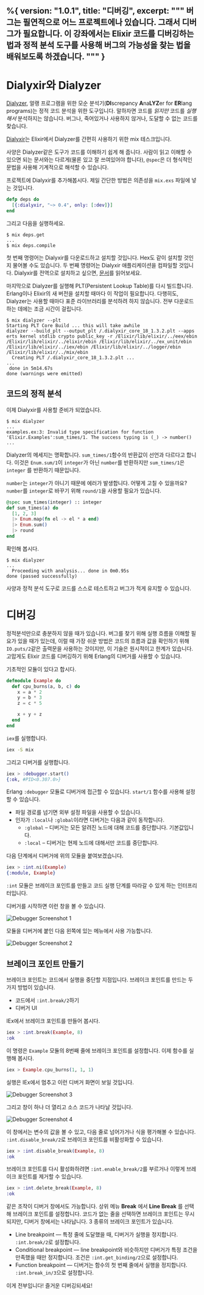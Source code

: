 %{
  version: "1.0.1",
  title: "디버깅",
  excerpt: """
  버그는 필연적으로 어느 프로젝트에나 있습니다. 그래서 디버그가 필요합니다. 이 강좌에서는 Elixir 코드를 디버깅하는 법과 정적 분석 도구를 사용해 버그의 가능성을 찾는 법을 배워보도록 하겠습니다.
  """
}
---

# Dialyxir와 Dialyzer

[Dialyzer](http://erlang.org/doc/man/dialyzer.html), 얼랭 프로그램을 위한 모순 분석기(**DI**screpancy **A**na**LYZ**er for **ER**lang programs)는 정적 코드 분석을 위한 도구입니다. 말하자면 코드를 _읽지만_  코드를 _실행해서_ 분석하지는 않습니다. 버그나, 죽어있거나 사용하지 않거나, 도달할 수 없는 코드를 찾습니다.

[Dialyxir](https://github.com/jeremyjh/dialyxir)는 Elixir에서 Dialyzer를 간편히 사용하기 위한 mix 테스크입니다.

사양은 Dialyzer같은 도구가 코드를 이해하기 쉽게 해 줍니다. 사람이 읽고 이해할 수 있으면 되는 문서와는 다르게(물론 있고 잘 쓰여있어야 합니다), `@spec`은 더 형식적인 문법을 사용해 기계적으로 해석할 수 있습니다.

프로젝트에 Dialyxir를 추가해봅시다. 제일 간단한 방법은 의존성을 `mix.exs` 파일에 넣는 것입니다.

```elixir
defp deps do
  [{:dialyxir, "~> 0.4", only: [:dev]}]
end
```

그리고 다음을 실행하세요.

```shell
$ mix deps.get
...
$ mix deps.compile
```

첫 번째 명령어는 Dialyxir를 다운로드하고 설치할 것입니다. Hex도 같이 설치할 것인지 물어볼 수도 있습니다. 두 번째 명령어는 Dialyxir 애플리케이션을 컴파일할 것입니다. Dialyxir를 전역으로 설치하고 싶으면, [문서](https://github.com/jeremyjh/dialyxir#installation)를 읽어보세요.

마지막으로 Dialyzer를 실행해 PLT(Persistent Lookup Table)를 다시 빌드합니다. Erlang이나 Elixir의 새 버전을 설치할 때마다 이 작업이 필요합니다. 다행히도, Dialyzer는 사용할 때마다 표준 라이브러리를 분석하려 하지 않습니다. 전부 다운로드하는 데에는 조금 시간이 걸립니다.

```shell
$ mix dialyzer --plt
Starting PLT Core Build ... this will take awhile
dialyzer --build_plt --output_plt /.dialyxir_core_18_1.3.2.plt --apps erts kernel stdlib crypto public_key -r /Elixir/lib/elixir/../eex/ebin /Elixir/lib/elixir/../elixir/ebin /Elixir/lib/elixir/../ex_unit/ebin /Elixir/lib/elixir/../iex/ebin /Elixir/lib/elixir/../logger/ebin /Elixir/lib/elixir/../mix/ebin
  Creating PLT /.dialyxir_core_18_1.3.2.plt ...
...
 done in 5m14.67s
done (warnings were emitted)
```

## 코드의 정적 분석

이제 Dialyxir를 사용할 준비가 되었습니다.

```shell
$ mix dialyzer
...
examples.ex:3: Invalid type specification for function 'Elixir.Examples':sum_times/1. The success typing is (_) -> number()
...
```

Dialyzer의 메세지는 명확합니다. `sum_times/1`함수의 반환값이 선언과 다르다고 합니다. 이것은 `Enum.sum/1`이 `integer`가 아닌 `number`를 반환하지만 `sum_times/1`은 `integer` 를 반환하기 때문입니다.

`number`는 `integer`가 아니기 때문에 에러가 발생합니다. 어떻게 고칠 수 있을까요? `number`를 `integer`로 바꾸기 위해 `round/1`을 사용할 필요가 있습니다.

```elixir
@spec sum_times(integer) :: integer
def sum_times(a) do
  [1, 2, 3]
  |> Enum.map(fn el -> el * a end)
  |> Enum.sum()
  |> round
end
```

확인해 봅시다.

```shell
$ mix dialyzer
...
  Proceeding with analysis... done in 0m0.95s
done (passed successfully)
```

사양과 정적 분석 도구로 코드를 스스로 테스트하고 버그가 적게 유지할 수 있습니다.

# 디버깅

정적분석만으로 충분하지 않을 때가 있습니다. 버그를 찾기 위해 실행 흐름을 이해할 필요가 있을 때가 있는데, 이럴 때 가장 쉬운 방법은 코드의 흐름과 값을 확인하기 위해 `IO.puts/2`같은 출력문을 사용하는 것이지만, 이 기술은 원시적이고 한계가 있습니다. 고맙게도 Elixir 코드를 디버깅하기 위해 Erlang의 디버거를 사용할 수 있습니다.

기초적인 모듈이 있다고 합시다.

```elixir
defmodule Example do
  def cpu_burns(a, b, c) do
    x = a * 2
    y = b * 3
    z = c * 5

    x + y + z
  end
end
```

`iex`를 실행합니다.

```bash
iex -S mix
```

그리고 디버거를 실행합니다.

```elixir
iex > :debugger.start()
{:ok, #PID<0.307.0>}
```

Erlang `:debugger` 모듈로 디버거에 접근할 수 있습니다. `start/1` 함수를 사용해 설정할 수 있습니다.

+ 파일 경로를 넘기면 외부 설정 파일을 사용할 수 있습니다.
+ 인자가 `:local`나 `:global`이라면 디버거는 다음과 같이 동작합니다.
  + `:global` – 디버거는 모든 알려진 노드에 대해 코드를 중단합니다. 기본값입니다.
  + `:local` – 디버거는 현제 노드에 대해서만 코드를 중단합니다.

다음 단계에서 디버거에 위의 모듈을 붙여보겠습니다.

```elixir
iex > :int.ni(Example)
{:module, Example}
```

`:int` 모듈은 브레이크 포인트를 만들고 코드 실행 단계를 따라갈 수 있게 하는 인터프리터입니다.

디버거를 시작하면 이런 창을 볼 수 있습니다.

![Debugger Screenshot 1](/images/debugger_1.png)

모듈을 디버거에 붙인 다음 왼쪽에 있는 메뉴에서 사용 가능합니다.

![Debugger Screenshot 2](/images/debugger_2.png)

## 브레이크 포인트 만들기

브레이크 포인트는 코드에서 실행을 중단할 지점입니다. 브레이크 포인트를 만드는 두 가지 방법이 있습니다.

+ 코드에서 `:int.break/2`하기
+ 디버거 UI

IEx에서 브레이크 포인트를 만들어 봅시다.

```elixir
iex > :int.break(Example, 8)
:ok
```

이 명령은 `Example` 모듈의 8번째 줄에 브레이크 포인트를 설정합니다. 이제 함수를 실행해 봅시다.

```elixir
iex > Example.cpu_burns(1, 1, 1)
```

실행은 IEx에서 멈추고 이런 디버거 화면이 보일 것입니다.

![Debugger Screenshot 3](/images/debugger_3.png)

그리고 창이 하나 더 열리고 소스 코드가 나타날 것입니다.

![Debugger Screenshot 4](/images/debugger_4.png)

이 창에서는 변수의 값을 볼 수 있고, 다음 줄로 넘어가거나 식을 평가해볼 수 있습니다. `:int.disable_break/2`로 브레이크 포인트를 비활성화할 수 있습니다.

```elixir
iex > :int.disable_break(Example, 8)
:ok
```

브레이크 포인트를 다시 활성화하려면 `:int.enable_break/2`를 부르거나 이렇게 브레이크 포인트를 제거할 수 있습니다.

```elixir
iex > :int.delete_break(Example, 8)
:ok
```

같은 조작이 디버거 창에서도 가능합니다. 상위 메뉴 **Break** 에서 **Line Break** 를 선택해 브레이크 포인트를 설정합니다. 코드가 없는 줄을 선택하면 브레이크 포인트는 무시되지만, 디버거 창에서는 나타납니다. 3 종류의 브레이크 포인트가 있습니다.

+ Line breakpoint — 특정 줄에 도달했을 때, 디버거가 실행을 정지합니다. `:int.break/2`로 설정합니다.
+ Conditional breakpoint — line breakpoint와 비슷하지만 디버거가 특정 조건을 만족했을 때만 정지합니다. 조건은 `:int.get_binding/2`으로 설정합니다.
+ Function breakpoint — 디버거는 함수의 첫 번째 줄에서 실행을 정지합니다. `:int.break_in/3`으로 설정합니다.

이게 전부입니다! 즐거운 디버깅되세요!
